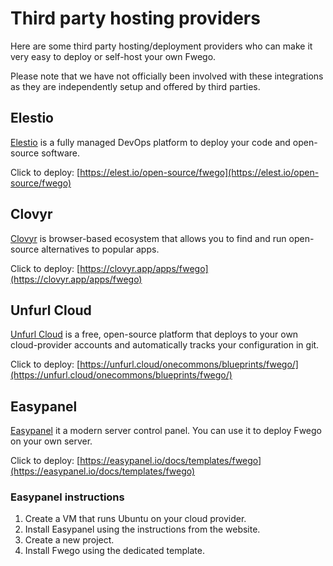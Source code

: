 # Third party hosting providers

Here are some third party hosting/deployment providers who can make it very easy to
deploy or self-host your own Fwego.

Please note that we have not officially been involved with these integrations as they 
are independently setup and offered by third parties.

## Elestio

[Elestio](https://elest.io) is a fully managed DevOps platform to deploy your code and
open-source software.

Click to deploy: [https://elest.io/open-source/fwego](https://elest.io/open-source/fwego)


## Clovyr

[Clovyr](https://clovyr.app/) is browser-based ecosystem that allows you to find and run
open-source alternatives to popular apps.

Click to deploy: [https://clovyr.app/apps/fwego](https://clovyr.app/apps/fwego)

## Unfurl Cloud

[Unfurl Cloud](https://www.unfurl.cloud/) is a free, open-source platform that deploys to your own cloud-provider accounts and automatically tracks your configuration in git.

Click to deploy: [https://unfurl.cloud/onecommons/blueprints/fwego/](https://unfurl.cloud/onecommons/blueprints/fwego/)

## Easypanel

[Easypanel](https://easypanel.io) it a modern server control panel. You can use it to
deploy Fwego on your own server.

Click to deploy: [https://easypanel.io/docs/templates/fwego](https://easypanel.io/docs/templates/fwego)

### Easypanel instructions

1. Create a VM that runs Ubuntu on your cloud provider.
2. Install Easypanel using the instructions from the website.
3. Create a new project.
4. Install Fwego using the dedicated template.
